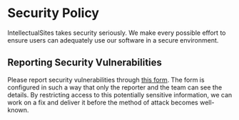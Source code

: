 # Security Policy

IntellectualSites takes security seriously.
We make every possible effort to ensure users can adequately use our software in a secure environment.

## Reporting Security Vulnerabilities

Please report security vulnerabilities through [this form](https://forms.gle/btgdRn9yhGtzEiGW8).
The form is configured in such a way that only the reporter and the team can see the details.
By restricting access to this potentially sensitive information, we can work on a fix and deliver it before the method of attack becomes well-known.
